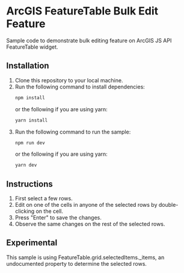 # ArcGIS FeatureTable Bulk Edit Feature

Sample code to demonstrate bulk editing feature on ArcGIS JS API FeatureTable widget.

## Installation
1. Clone this repository to your local machine.
2. Run the following command to install dependencies:
    ```cmd
    npm install
    ```
    or the following if you are using yarn:
    ```cmd
    yarn install
    ```
3. Run the following command to run the sample:
    ```cmd
    npm run dev
    ```
    or the following if you are using yarn:
    ```cmd
    yarn dev
    ```

## Instructions
1. First select a few rows.
2. Edit on one of the cells in anyone of the selected rows by double-clicking on the cell.
3. Press "Enter" to save the changes.
4. Observe the same changes on the rest of the selected rows.

## Experimental
This sample is using FeatureTable.grid.selectedItems._items, an undocumented property to determine the selected rows.
